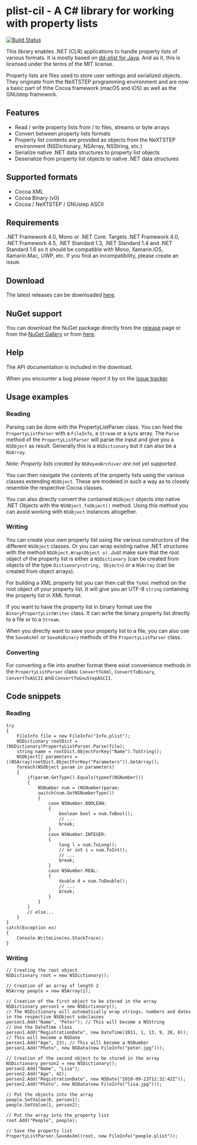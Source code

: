 # plist-cil - A C# library for working with property lists

[![Build Status](https://travis-ci.org/claunia/plist-cil.svg?branch=faster)](httsp://travis-ci.org/claunia/plist-cil)

This library enables .NET (CLR) applications to handle property lists of various formats.
It is mostly based on [dd-plist for Java](https://github.com/3breadt/dd-plist).
And as it, this is licensed under the terms of the MIT license.

Property lists are files used to store user settings and serialized objects.
They originate from the NeXTSTEP programming environment and are now a basic part of thhe Cocoa framework (macOS and iOS) as well as the GNUstep framework.

## Features

 * Read / write property lists from / to files, streams or byte arrays
 * Convert between property lists formats
 * Property list contents are provided as objects from the NeXTSTEP environment (NSDictionary, NSArray, NSString, etc.)
 * Serialize native .NET data structures to property list objects
 * Deserialize from property list objects to native .NET data structures

## Supported formats

* Cocoa XML
* Cocoa Binary (v0)
* Cocoa / NeXTSTEP / GNUstep ASCII

## Requirements
.NET Framework 4.0, Mono or .NET Core.
Targets .NET Framework 4.0, .NET Framework 4.5, .NET Standard 1.3, .NET Standard 1.4 and .NET Standard 1.6 so it should be compatible with Mono, Xamarin.iOS, Xamarin.Mac, UWP, etc.
If you find an incompatibility, please create an issue.

## Download

The latest releases can be downloaded [here](https://github.com/claunia/plist-cil/releases).

## NuGet support
You can download the NuGet package directly from the [release](https://github.com/claunia/plist-cil/releases) page or from the [NuGet Gallery](https://www.nuget.org/) or from [here](https://www.nuget.org/packages/plist-cil/).

## Help
The API documentation is included in the download.

When you encounter a bug please report it by on the [issue tracker](https://github.com/claunia/plist-cil/issues).

## Usage examples

### Reading

Parsing can be done with the PropertyListParser class. You can feed the `PropertyListParser` with a `FileInfo`, a `Stream` or a `byte` array.
The `Parse` method of the `PropertyListParser` will parse the input and give you a `NSObject` as result. Generally this is a `NSDictionary` but it can also be a `NSArray`.

_Note: Property lists created by `NSKeyedArchiver` are not yet supported._

You can then navigate the contents of the property lists using the various classes extending `NSObject`. These are modeled in such a way as to closely resemble the respective Cocoa classes.

You can also directly convert the contained `NSObject` objects into native .NET Objects with the `NSOBject.ToObject()` method. Using this method you can avoid working with `NSObject` instances altogether.

### Writing

You can create your own property list using the various constructors of the different `NSObject` classes. Or you can wrap existing native .NET structures with the method `NSObject.Wrap(Object o)`. Just make sure that the root object of the property list is either a `NSDictionary` (can be created from objects of the type `Dictionary<string, Object>`) or a `NSArray` (can be created from object arrays).

For building a XML property list you can then call the `ToXml` method on the root object of your property list. It will give you an UTF-8 `string` containing the property list in XML format.

If you want to have the property list in binary format use the `BinaryPropertyListWriter` class. It can write the binary property list directly to a file or to a `Stream`.

When you directly want to save your property list to a file, you can also use the `SaveAsXml` or `SaveAsBinary` methods of the `PropertyListParser` class.

### Converting

For converting a file into another format there exist convenience methods in the `PropertyListParser` class: `ConvertToXml`, `ConvertToBinary`, `ConvertToASCII` and `ConvertToGnuStepASCII`.

## Code snippets

### Reading

	try
	{
		FileInfo file = new FileInfo("Info.plist");
		NSDictionary rootDict = (NSDictionary)PropertyListParser.Parse(file);
		string name = rootDict.ObjectForKey("Name").ToString();
		NSObject[] parameters = ((NSArray)rootDict.ObjectForKey("Parameters")).GetArray();
		foreach(NSObject param in parameters)
		{
			if(param.GetType().Equals(typeof(NSNumber)))
			{
				NSNumber num = (NSNumber)param;
				switch(num.GetNSNumberType())
				{
					case NSNumber.BOOLEAN:
					{
						boolean bool = num.ToBool();
						// ...
						break;
					}
					case NSNumber.INTEGER:
					{
						long l = num.ToLong();
						// or int i = num.ToInt();
						// ...
						break;
					}
					case NSNumber.REAL:
					{
						double d = num.ToDouble();
						// ...
						break;
					}
				}
			}
			// else...
		}
	}
	catch(Exception ex)
	{
		Console.WriteLine(ex.StackTrace);
	}

### Writing

	// Creating the root object
	NSDictionary root = new NSDictionary();

	// Creation of an array of length 2
	NSArray people = new NSArray(2);

	// Creation of the first object to be stored in the array
	NSDictionary person1 = new NSDictionary();
	// The NSDictionary will automatically wrap strings, numbers and dates in the respective NSObject subclasses
	person1.Add("Name", "Peter"); // This will become a NSString
	// Use the DateTime class
	person1.Add("RegistrationDate", new DateTime(2011, 1, 13, 9, 28, 0)); // This will become a NSDate
	person1.Add("Age", 23); // This will become a NSNumber
	person1.Add("Photo", new NSData(new FileInfo("peter.jpg")));

	// Creation of the second object to be stored in the array
	NSDictionary person2 = new NSDictionary();
	person2.Add("Name", "Lisa");
	person2.Add("Age", 42);
	person2.Add("RegistrationDate", new NSDate("2010-09-23T12:32:42Z"));
	person2.Add("Photo", new NSData(new FileInfo("lisa.jpg")));

	// Put the objects into the array
	people.SetValue(0, person1);
	people.SetValue(1, person2);

	// Put the array into the property list
	root.Add("People", people);

	// Save the property list
	PropertyListParser.SaveAsXml(root, new FileInfo("people.plist"));

